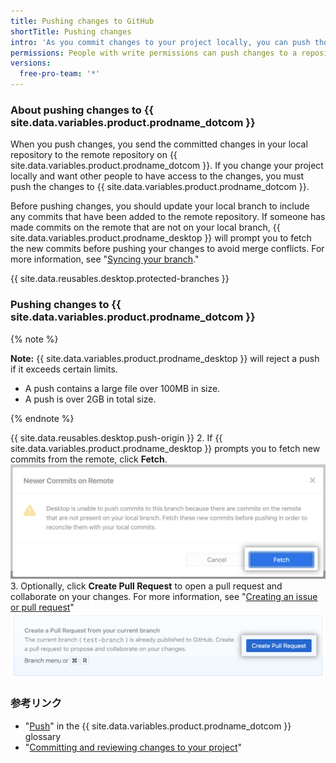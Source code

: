 ```yaml
---
title: Pushing changes to GitHub
shortTitle: Pushing changes
intro: 'As you commit changes to your project locally, you can push those changes to {{ site.data.variables.product.prodname_dotcom }} so that others may access them from the remote repository.'
permissions: People with write permissions can push changes to a repository.
versions:
  free-pro-team: '*'
---
```


### About pushing changes to {{ site.data.variables.product.prodname_dotcom }}

When you push changes, you send the committed changes in your local repository to the remote repository on {{ site.data.variables.product.prodname_dotcom }}. If you change your project locally and want other people to have access to the changes, you must push the changes to {{ site.data.variables.product.prodname_dotcom }}.

Before pushing changes, you should update your local branch to include any commits that have been added to the remote repository. If someone has made commits on the remote that are not on your local branch, {{ site.data.variables.product.prodname_desktop }} will prompt you to fetch the new commits before pushing your changes to avoid merge conflicts. For more information, see "[Syncing your branch](/desktop/contributing-to-projects/syncing-your-branch)."

{{ site.data.reusables.desktop.protected-branches }}

### Pushing changes to {{ site.data.variables.product.prodname_dotcom }}

{% note %}

**Note:** {{ site.data.variables.product.prodname_desktop }} will reject a push if it exceeds certain limits.

- A push contains a large file over 100MB in size.
- A push is over 2GB in total size.

{% endnote %}

{{ site.data.reusables.desktop.push-origin }}
2. If {{ site.data.variables.product.prodname_desktop }} prompts you to fetch new commits from the remote, click **Fetch**. ![The Fetch button](/assets/images/help/desktop/fetch-newer-commits.png)
3. Optionally, click **Create Pull Request** to open a pull request and collaborate on your changes. For more information, see "[Creating an issue or pull request](/desktop/contributing-to-projects/creating-an-issue-or-pull-request)" ![The Create Pull Request button](/assets/images/help/desktop/create-pull-request.png)

### 参考リンク
- "[Push](/github/getting-started-with-github/github-glossary/#push)" in the {{ site.data.variables.product.prodname_dotcom }} glossary
- "[Committing and reviewing changes to your project](/desktop/contributing-to-projects/committing-and-reviewing-changes-to-your-project)"
